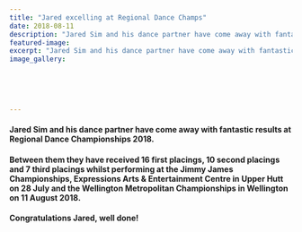 ```yaml
---
title: "Jared excelling at Regional Dance Champs"
date: 2018-08-11
description: "Jared Sim and his dance partner have come away with fantastic results at Regional Dance Championships 2018..."
featured-image: 
excerpt: "Jared Sim and his dance partner have come away with fantastic results at Regional Dance Championships 2018."
image_gallery:
    
    
    
    
    
---
```


<h4>Jared Sim and his dance partner have come away with fantastic results at Regional Dance Championships 2018.</h4>
<h4>Between them they have received 16 first placings, 10 second placings and 7 third placings whilst performing at the Jimmy James Championships, Expressions Arts &amp; Entertainment Centre in Upper Hutt on 28 July and the Wellington Metropolitan Championships in Wellington on 11 August 2018.</h4>
<h4>Congratulations Jared, well done!&nbsp;</h4>

